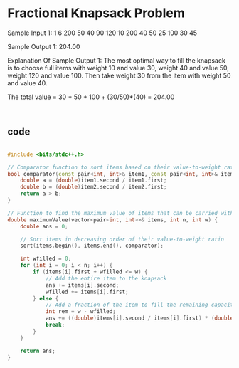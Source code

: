 # Fractional Knapsack Problem



Sample Input 1:
1
6 200
50 40 90 120 10 200 
40 50 25 100 30 45


Sample Output 1:
204.00


Explanation Of Sample Output 1:
The most optimal way to fill the knapsack is to choose full items with weight 10 and value 30, weight 40 and value 50, weight 120 and value 100. Then take weight 30 from the item with weight 50 and value 40.

The total value =  30 + 50 + 100 + (30/50)*(40) = 204.00

```md



```

## code
```cpp

#include <bits/stdc++.h>

// Comparator function to sort items based on their value-to-weight ratio
bool comparator(const pair<int, int>& item1, const pair<int, int>& item2) {
    double a = (double)item1.second / item1.first;
    double b = (double)item2.second / item2.first;
    return a > b;
}

// Function to find the maximum value of items that can be carried within a given weight limit
double maximumValue(vector<pair<int, int>>& items, int n, int w) {
    double ans = 0;

    // Sort items in decreasing order of their value-to-weight ratio
    sort(items.begin(), items.end(), comparator);

    int wfilled = 0;
    for (int i = 0; i < n; i++) {
        if (items[i].first + wfilled <= w) {
            // Add the entire item to the knapsack
            ans += items[i].second;
            wfilled += items[i].first;
        } else {
            // Add a fraction of the item to fill the remaining capacity of the knapsack
            int rem = w - wfilled;
            ans += ((double)items[i].second / items[i].first) * (double)rem;
            break;
        }
    }

    return ans;
}

```